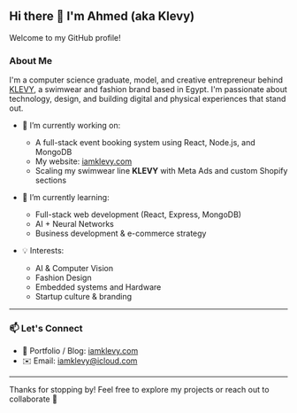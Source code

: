 ## Hi there 👋 I'm Ahmed (aka Klevy)

Welcome to my GitHub profile!

### About Me
I'm a computer science graduate, model, and creative entrepreneur behind [KLEVY](https://klevyofficial.com), a swimwear and fashion brand based in Egypt. I'm passionate about technology, design, and building digital and physical experiences that stand out.

- 🔭 I’m currently working on:  
  - A full-stack event booking system using React, Node.js, and MongoDB  
  - My website: [iamklevy.com](https://iamklevy.com)  
  - Scaling my swimwear line **KLEVY** with Meta Ads and custom Shopify sections  

- 🌱 I’m currently learning:  
  - Full-stack web development (React, Express, MongoDB)  
  - AI + Neural Networks
  - Business development & e-commerce strategy  

- 💡 Interests:  
  - AI & Computer Vision  
  - Fashion Design 
  - Embedded systems and Hardware
  - Startup culture & branding  

---

### 📫 Let's Connect

- 🧠 Portfolio / Blog: [iamklevy.com](https://iamklevy.com)
- ✉️ Email: iamklevy@icloud.com


---

Thanks for stopping by! Feel free to explore my projects or reach out to collaborate 🤝
